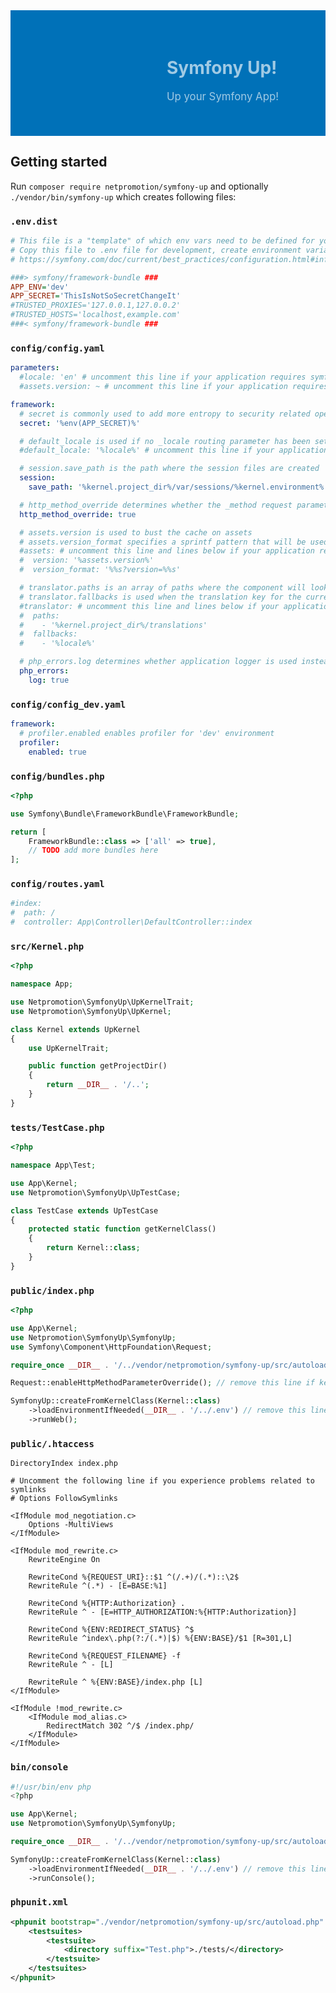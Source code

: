 <div style="background: #0071B8 url('README.header.png') repeat-x 0 0; padding: 0; margin: 0"><div style="background: transparent url('README.logo.png') no-repeat 0 0; height: 201px; padding-left: 250px; color: #A0CAE4; display: table-cell; vertical-align: middle;">
<h1 style="border-width: 0 0 0 0">Symfony Up!</h1>
<p style="font-size: larger;">Up your Symfony App!</p>
</div></div>


## Getting started

Run `composer require netpromotion/symfony-up` and optionally `./vendor/bin/symfony-up` which creates following files:

### `.env.dist`

```ini
# This file is a "template" of which env vars need to be defined for your application
# Copy this file to .env file for development, create environment variables when deploying to production
# https://symfony.com/doc/current/best_practices/configuration.html#infrastructure-related-configuration

###> symfony/framework-bundle ###
APP_ENV='dev'
APP_SECRET='ThisIsNotSoSecretChangeIt'
#TRUSTED_PROXIES='127.0.0.1,127.0.0.2'
#TRUSTED_HOSTS='localhost,example.com'
###< symfony/framework-bundle ###
```

### `config/config.yaml`

```yaml
parameters:
  #locale: 'en' # uncomment this line if your application requires symfony/translation
  #assets.version: ~ # uncomment this line if your application requires symfony/asset

framework:
  # secret is commonly used to add more entropy to security related operations
  secret: '%env(APP_SECRET)%'

  # default_locale is used if no _locale routing parameter has been set
  #default_locale: '%locale%' # uncomment this line if your application requires symfony/translation

  # session.save_path is the path where the session files are created
  session:
    save_path: '%kernel.project_dir%/var/sessions/%kernel.environment%'

  # http_method_override determines whether the _method request parameter is used as the intended HTTP method on POST requests
  http_method_override: true

  # assets.version is used to bust the cache on assets
  # assets.version_format specifies a sprintf pattern that will be used with the version option to construct an asset's path
  #assets: # uncomment this line and lines below if your application requires symfony/asset
  #  version: '%assets.version%'
  #  version_format: '%%s?version=%%s'

  # translator.paths is an array of paths where the component will look for translation files
  # translator.fallbacks is used when the translation key for the current locale wasn't found
  #translator: # uncomment this line and lines below if your application requires symfony/translation
  #  paths:
  #    - '%kernel.project_dir%/translations'
  #  fallbacks:
  #    - '%locale%'

  # php_errors.log determines whether application logger is used instead of the PHP logger for logging PHP errors
  php_errors:
    log: true
```

### `config/config_dev.yaml`

```yaml
framework:
  # profiler.enabled enables profiler for 'dev' environment
  profiler:
    enabled: true
```

### `config/bundles.php`

```php
<?php

use Symfony\Bundle\FrameworkBundle\FrameworkBundle;

return [
    FrameworkBundle::class => ['all' => true],
    // TODO add more bundles here
];
```

### `config/routes.yaml`

```yaml
#index:
#  path: /
#  controller: App\Controller\DefaultController::index
```

### `src/Kernel.php`

```php
<?php

namespace App;

use Netpromotion\SymfonyUp\UpKernelTrait;
use Netpromotion\SymfonyUp\UpKernel;

class Kernel extends UpKernel
{
    use UpKernelTrait;

    public function getProjectDir()
    {
        return __DIR__ . '/..';
    }
}
```

### `tests/TestCase.php`

```php
<?php

namespace App\Test;

use App\Kernel;
use Netpromotion\SymfonyUp\UpTestCase;

class TestCase extends UpTestCase
{
    protected static function getKernelClass()
    {
        return Kernel::class;
    }
}
```

### `public/index.php`

```php
<?php

use App\Kernel;
use Netpromotion\SymfonyUp\SymfonyUp;
use Symfony\Component\HttpFoundation\Request;

require_once __DIR__ . '/../vendor/netpromotion/symfony-up/src/autoload.php';

Request::enableHttpMethodParameterOverride(); // remove this line if kernel.http_method_override = false

SymfonyUp::createFromKernelClass(Kernel::class)
    ->loadEnvironmentIfNeeded(__DIR__ . '/../.env') // remove this line if you are using parameters instead of dotenv
    ->runWeb();
```

### `public/.htaccess`

```apacheconfig
DirectoryIndex index.php

# Uncomment the following line if you experience problems related to symlinks
# Options FollowSymlinks

<IfModule mod_negotiation.c>
    Options -MultiViews
</IfModule>

<IfModule mod_rewrite.c>
    RewriteEngine On

    RewriteCond %{REQUEST_URI}::$1 ^(/.+)/(.*)::\2$
    RewriteRule ^(.*) - [E=BASE:%1]

    RewriteCond %{HTTP:Authorization} .
    RewriteRule ^ - [E=HTTP_AUTHORIZATION:%{HTTP:Authorization}]

    RewriteCond %{ENV:REDIRECT_STATUS} ^$
    RewriteRule ^index\.php(?:/(.*)|$) %{ENV:BASE}/$1 [R=301,L]

    RewriteCond %{REQUEST_FILENAME} -f
    RewriteRule ^ - [L]

    RewriteRule ^ %{ENV:BASE}/index.php [L]
</IfModule>

<IfModule !mod_rewrite.c>
    <IfModule mod_alias.c>
        RedirectMatch 302 ^/$ /index.php/
    </IfModule>
</IfModule>
```

### `bin/console`

```php
#!/usr/bin/env php
<?php

use App\Kernel;
use Netpromotion\SymfonyUp\SymfonyUp;

require_once __DIR__ . '/../vendor/netpromotion/symfony-up/src/autoload.php';

SymfonyUp::createFromKernelClass(Kernel::class)
    ->loadEnvironmentIfNeeded(__DIR__ . '/../.env') // remove this line if you are using parameters instead of dotenv
    ->runConsole();
```

### `phpunit.xml`

```xml
<phpunit bootstrap="./vendor/netpromotion/symfony-up/src/autoload.php" colors="true">
    <testsuites>
        <testsuite>
            <directory suffix="Test.php">./tests/</directory>
        </testsuite>
    </testsuites>
</phpunit>
```
